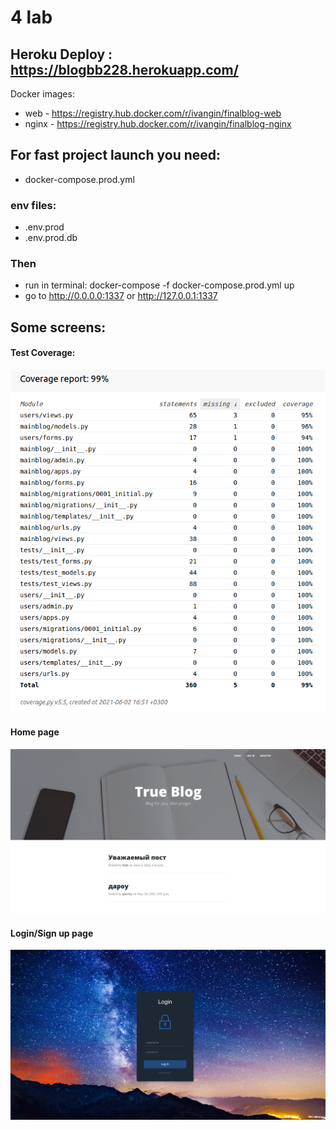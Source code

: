 # 4 lab
Heroku Deploy : https://blogbb228.herokuapp.com/
-
Docker images: 
- web - https://registry.hub.docker.com/r/ivangin/finalblog-web
- nginx - https://registry.hub.docker.com/r/ivangin/finalblog-nginx


## For fast project launch you need:
- docker-compose.prod.yml
### env files:
- .env.prod
- .env.prod.db
### Then
- run in terminal:  docker-compose -f docker-compose.prod.yml up 
- go to http://0.0.0.0:1337 or http://127.0.0.1:1337

## Some screens:

#### Test Coverage:
![coverage](https://github.com/IvanSir/IspThirdLab/blob/master/gitpic/coveragepic.png)

#### Home page
![homepage](https://github.com/IvanSir/IspThirdLab/blob/master/gitpic/homepage.png)


#### Login/Sign up page
![loginpage](https://github.com/IvanSir/IspThirdLab/blob/master/gitpic/login.png)

